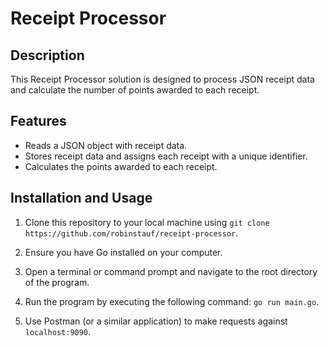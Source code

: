 # Receipt Processor

## Description

This Receipt Processor solution is designed to process JSON receipt data and calculate the number of points awarded to each receipt. 

## Features

- Reads a JSON object with receipt data.
- Stores receipt data and assigns each receipt with a unique identifier.
- Calculates the points awarded to each receipt.

## Installation and Usage

1. Clone this repository to your local machine using `git clone https://github.com/robinstauf/receipt-processor`.

2. Ensure you have Go installed on your computer.

3. Open a terminal or command prompt and navigate to the root directory of the program.

4. Run the program by executing the following command: `go run main.go`.

5. Use Postman (or a similar application) to make requests against `localhost:9090`.

